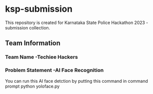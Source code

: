# ksp-submission
This repository is created for Karnataka State Police Hackathon 2023 - submission collection. 
## Team Information
### Team Name -Techiee Hackers
### Problem Statement -AI Face Recognition

You can run this AI face detction by putting this command  in command prompt
python yoloface.py
